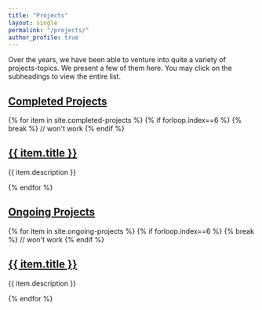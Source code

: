 ```yaml
---
title: "Projects"
layout: single
permalink: "/projects/"
author_profile: true
---
```


Over the years, we have been able to venture into quite a variety of projects-topics. We present a few of them here. You may click on the subheadings to view the entire list.


## [Completed Projects](/completed-projects)
{% for item in site.completed-projects %}
  {% if forloop.index==6 %}
  {% break %} // won't work
  {% endif %}
  <h2><a href="{{ item.url }}">{{ item.title }}</a></h2>
  <p>{{ item.description }}</p>
{% endfor %}

## [Ongoing Projects](/ongoing-projects)
{% for item in site.ongoing-projects %}
  {% if forloop.index==6 %}
  {% break %} // won't work
  {% endif %}
  <h2><a href="{{ item.url }}">{{ item.title }}</a></h2>
  <p>{{ item.description }}</p>
{% endfor %}
